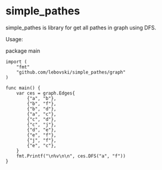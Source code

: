 # simple_pathes

simple_pathes is library for get all pathes in graph using DFS.

Usage:

package main

```
import (
	"fmt"
	"github.com/lebovski/simple_pathes/graph"
)

func main() {
	var ces = graph.Edges{
		{"a", "b"},
		{"b", "f"},
		{"b", "d"},
		{"a", "c"},
		{"c", "d"},
		{"c", "j"},
		{"d", "e"},
		{"e", "f"},
		{"j", "f"},
		{"e", "c"},
	}
	fmt.Printf("\n%v\n\n", ces.DFS("a", "f"))
}
```
